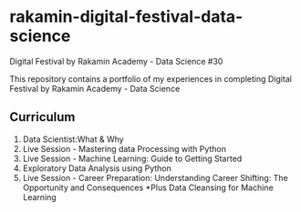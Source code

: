 # rakamin-digital-festival-data-science
Digital Festival by Rakamin Academy - Data Science #30

This repository contains a portfolio of my experiences in completing Digital Festival by Rakamin Academy - Data Science

## Curriculum
1. Data Scientist:What & Why
2. Live Session - Mastering data Processing with Python
3. Live Session - Machine Learning: Guide to Getting Started
4. Exploratory Data Analysis using Python
5. Live Session - Career Preparation: Understanding Career Shifting: The Opportunity and Consequences
*Plus Data Cleansing for Machine Learning
